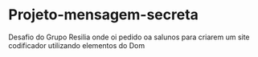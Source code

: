 # Projeto-mensagem-secreta
Desafio do Grupo Resilia onde oi pedido oa salunos para criarem um site codificador utilizando elementos do Dom
